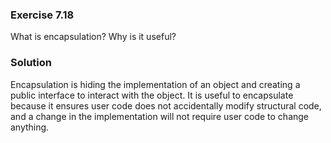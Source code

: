 ### Exercise 7.18

What is encapsulation? Why is it useful?

### Solution

Encapsulation is hiding the implementation of an object and creating a public
interface to interact with the object. It is useful to encapsulate because it
ensures user code does not accidentally modify structural code, and a change in
the implementation will not require user code to change anything.
